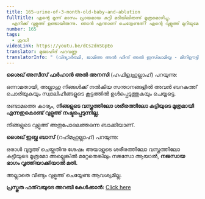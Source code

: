 ```yaml
---
title: 165-urine-of-3-month-old-baby-and-ablution
fullTitle: എന്റെ മൂന്ന് മാസം പ്രായമായ കുട്ടി മടിയിലിരുന്ന് മൂത്രമൊഴിച്ചു.
  എനിക്ക് വുളൂഅ് ഉണ്ടായിരുന്നു. ഞാൻ എന്താണ് ചെയ്യേണ്ടത്? എന്റെ വുളൂഅ് മുറിയുമോ?
number: 165
tags:
  - ശുദ്ധി
videoLink: https://youtu.be/dCs2dnSGpEo
translator: മുജാഹിദ് പറവണ്ണ
translatorInfo: " (വിദ്യാർത്ഥി, ജാമിഅ അൽ ഹിന്ദ് അൽ ഇസ്‌ലാമിയ്യ - മിനിഊട്ടി)"
---
```

**ശൈഖ് അസീസ് ഫർഹാൻ അൽ അനസി** (ഹഫിള്വഹുല്ലാഹ്) പറയുന്നു: 

ഒന്നാമതായി, അല്ലാഹു നിങ്ങൾക്ക് നൽകിയ സന്താനങ്ങളിൽ അവൻ ബറകത്ത് ചൊരിയുകയും സ്വാലിഹീങ്ങളുടെ കൂട്ടത്തിൽ ഉൾപ്പെടുത്തുകയും ചെയ്യട്ടെ.

രണ്ടാമത്തെ കാര്യം, **നിങ്ങളുടെ വസ്ത്രത്തിലോ ശരീരത്തിലോ കുട്ടിയുടെ മൂത്രമായി എന്നതുകൊണ്ട് വുളൂഅ് നഷ്ടപ്പെടുന്നില്ല.** 

നിങ്ങളുടെ വുളൂഅ് അതുപോലെത്തന്നെ ബാക്കിയാണ്. 

**ശൈഖ് ഇബ്നു ബാസ്** (റഹിമഹുല്ലാഹ്) പറയുന്നു: 

ഒരാൾ വുദൂഅ് ചെയ്തതിനു ശേഷം അയാളുടെ ശരീരത്തിലോ വസ്ത്രത്തിലോ കുട്ടിയുടെ മൂത്രമോ അല്ലെങ്കിൽ മറ്റേതെങ്കിലും നജസോ ആയാൽ, **നജസായ ഭാഗം വൃത്തിയാക്കിയാൽ മതി.** 

അല്ലാതെ വീണ്ടും വുളൂഅ് ചെയ്യേണ്ട ആവശ്യമില്ല.

**പ്രസ്തുത ഫത്‌വയുടെ അറബി കേൾക്കാൻ:** [Click here](https://bit.ly/2NrJ1JV)